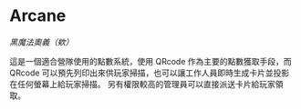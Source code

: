 # Arcane
*黑魔法奧義（欸）*

這是一個適合營隊使用的點數系統，使用 QRcode 作為主要的點數獲取手段，而 QRcode 可以預先列印出來供玩家掃描，也可以讓工作人員即時生成卡片並投影在任何螢幕上給玩家掃描。
另有權限較高的管理員可以直接派送卡片給玩家領取。
